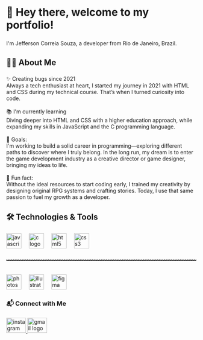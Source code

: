 <h1 align="left">👋 Hey there, welcome to my portfolio!</h1>

###

<p align="left">I'm Jefferson Correia Souza, a developer from Rio de Janeiro, Brazil.</p>

###

<h2 align="left">🙋‍♂️ About Me</h2>

###

<p align="left">✨ Creating bugs since 2021<br>Always a tech enthusiast at heart, I started my journey in 2021 with HTML and CSS during my technical course. That’s when I turned curiosity into code.<br><br>📚 I'm currently learning<br>Diving deeper into HTML and CSS with a higher education approach, while expanding my skills in JavaScript and the C programming language.<br><br>🎯 Goals:<br>I'm working to build a solid career in programming—exploring different paths to discover where I truly belong. In the long run, my dream is to enter the game development industry as a creative director or game designer, bringing my ideas to life.<br><br>🎲 Fun fact:<br>Without the ideal resources to start coding early, I trained my creativity by designing original RPG systems and crafting stories. Today, I use that same passion to fuel my growth as a developer.</p>

###

<h2 align="left">🛠️ Technologies & Tools</h2>

###

<div align="left">
  <img src="https://cdn.jsdelivr.net/gh/devicons/devicon/icons/javascript/javascript-original.svg" height="40" alt="javascript logo"  />
  <img width="12" />
  <img src="https://cdn.jsdelivr.net/gh/devicons/devicon/icons/c/c-original.svg" height="40" alt="c logo"  />
  <img width="12" />
  <img src="https://cdn.jsdelivr.net/gh/devicons/devicon/icons/html5/html5-original.svg" height="40" alt="html5 logo"  />
  <img width="12" />
  <img src="https://cdn.jsdelivr.net/gh/devicons/devicon/icons/css3/css3-original.svg" height="40" alt="css3 logo"  />
</div>

###

<h4 align="left">﹌﹌﹌﹌﹌﹌﹌﹌﹌﹌﹌﹌﹌﹌﹌﹌﹌﹌﹌﹌﹌﹌﹌﹌﹌﹌﹌﹌﹌﹌﹌﹌﹌﹌﹌﹌</h4>

###

<div align="left">
  <img src="https://cdn.jsdelivr.net/gh/devicons/devicon/icons/photoshop/photoshop-plain.svg" height="40" alt="photoshop logo"  />
  <img width="12" />
  <img src="https://cdn.jsdelivr.net/gh/devicons/devicon/icons/illustrator/illustrator-plain.svg" height="40" alt="illustrator logo"  />
  <img width="12" />
  <img src="https://cdn.jsdelivr.net/gh/devicons/devicon/icons/figma/figma-original.svg" height="40" alt="figma logo"  />
</div>

###

<h3 align="left">📬 Connect with Me</h3>

###

<div align="left">
  <a href="https://www.instagram.com/jeff_c_souza/" target="_blank">
    <img src="https://raw.githubusercontent.com/maurodesouza/profile-readme-generator/master/src/assets/icons/social/instagram/default.svg" width="52" height="40" alt="instagram logo"  />
  </a>
  <a href="mailto:jeffersoncorreia425@gmail.com" target="_blank">
    <img src="https://raw.githubusercontent.com/maurodesouza/profile-readme-generator/master/src/assets/icons/social/gmail/default.svg" width="52" height="40" alt="gmail logo"  />
  </a>
</div>

###
